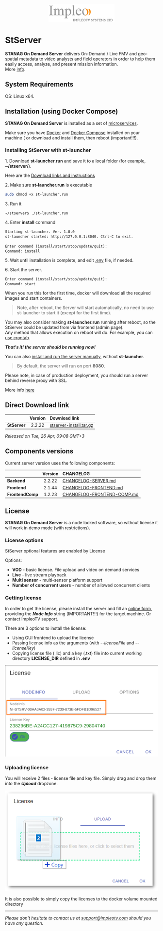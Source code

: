 
<div align="center">
  <a >
    <img src="images/impleo_logo.png" alt="Logo" >
  </a>
</div>

# StServer

**STANAG On Demand Server** delivers On-Demand / Live FMV and geo-spatial metadata to video analysts and field operators in order to help them easily access, analyze, and present mission information.  
More [info](https://impleotv.com/products/stanagondemand-server/).

## System Requirements

OS: Linux x64.

## Installation (using Docker Compose)

**STANAG On Demand Server** is installed as a set of [microservices](https://www.impleotv.com/content/stserver2/help/microservices/microsevices_overview/). 

Make sure you have [Docker](https://docs.docker.com/) and [Docker Compose](https://docs.docker.com/compose/install/) installed on your machine ( or download and install them, then reboot (important!!!).

### Installing StServer with st-launcher

1\. Download **st-launcher.run** and save it to a local folder (for example, **~/stserver/**).  

Here are the [Download links and instructions](https://github.com/impleotv/st-launcher-release)


2\. Make sure **st-launcher.run** is executable 

```bash
sudo chmod +x st-launcher.run
```

3\. Run it

```
~/stserver$ ./st-launcher.run 
```
4\. Enter **install** command

```
Starting st-launcher. Ver. 1.0.0
st-launcher started: http://127.0.0.1:8040. Ctrl-C to exit.

Enter command (install/start/stop/update/quit):
Command: install 
```
5\. Wait until installation is complete, and edit [.env](./env-file.md) file, if needed.

6\. Start the server.

```
Enter command (install/start/stop/update/quit):
Command: start 
```

When you run this for the first time, docker will download all the required images and start containers.    

> Note, after reboot, the Server will start automatically, no need to use st-launcher to start it (except for the first time). 


You may also consider making **st-launcher.run** running after reboot, so the StServer could be updated from via frontend (admin page).  
Any method that allows execution on reboot will do. For example, you can [use crontab](./doc/crontab-script.md).

***That's it! the server should be running now!***  

You can also [install and run the server manually](./manual_install_with_docker_compose.md), without **st-launcher**.


> By default, the server will run on port **8080**. 

Please note, in case of production deployment, you should run a server behind reverse proxy with SSL.

More info [here](https://stserver.impleotv.com/help/user-guide/installation/)


## Direct Download link

|          | Version             | Download link                                                           | 
|:---------|:-------------------:|:------------------------------------------------------------------------|
| **StServer** |  2.2.22 | [stserver-install.tar.gz](https://impleotv.com/content/stserver2/setup/stserver-install.tar.gz) | 

*Released on Tue, 26 Apr, 09:08 GMT+3*

## Components versions

Current server version uses the following components:  

|                  | Version             | CHANGELOG                                                          | 
|:-----------------|:-------------------:|:------------------------------------------------------------------------|
| **Backend**      |  2.2.22 | [CHANGELOG-SERVER.md](./CHANGELOG-FRONTEND.md) | 
| **Frontend**     |  2.1.44 | [CHANGELOG-FRONTEND.md](./CHANGELOG-FRONTEND.md) | 
| **FrontendComp** |  1.2.23 | [CHANGELOG-FRONTEND-COMP.md](./CHANGELOG-FRONTEND-COMP.md) | 
  

## License

**STANAG On Demand Server** is a node locked software, so without license it will work in demo mode (with restrictions). 

### License options

StServer optional features are enabled by License

Options:  

- **VOD** - basic license. File upload and video on demand services  
- **Live** - live stream playback  
- **Multi sensor** - multi-sensor platform support  
- **Number of concurrent users** - number of allowed concurrent clients  

### Getting license

In order to get the license, please install the server and fill an [online form](https://docs.google.com/forms/d/e/1FAIpQLSd_XW6bDsFce1G1cpds4gMQNlwNax0CvkWzcMbscxZ5rLaIbA/viewform), providing the ***Node Info*** string (IMPORTANT!!!) for the target machine. Or contact ImpleoTV support.

There are 3 options to install the license:  

- Using GUI frontend to upload the license
- Passing license info as the arguments (with *--licenseFile* and *--licenseKey*)
- Copying license file (.lic) and a key (.txt) file into current working directory **LICENSE_DIR** defined in **.env**

![Node Info](./images/license.png)

### Uploading license
You will receive 2 files - license file and key file. Simply drag and drop them into the ***Upload*** dropzone.

![Upload license](./images/licenseUpload.png)


It is also possible to simply copy the licenses to the docker volume mounted directory 

----  
*Please don't hesitate to contact us at support@impleotv.com should you have any question.*